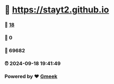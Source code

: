 #   :link: https://stayt2.github.io 
### :page_facing_up: [18](https://stayt2.github.io/tag.html) 
### :speech_balloon: 0 
### :hibiscus: 69682 
### :alarm_clock: 2024-09-18 19:41:49 
### Powered by :heart: [Gmeek](https://github.com/Meekdai/Gmeek)
